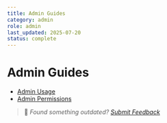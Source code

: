 ```yaml
---
title: Admin Guides
category: admin
role: admin
last_updated: 2025-07-20
status: complete
---
```

# Admin Guides

- [Admin Usage](./admin-usage.md)
- [Admin Permissions](./admin-permissions.md)

> 💬 *Found something outdated? [Submit Feedback](../../feedback.md)*
